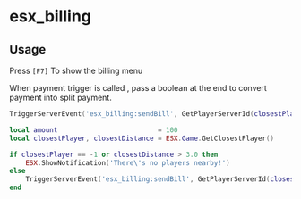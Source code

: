 # esx_billing

## Usage
Press `[F7]` To show the billing menu

When payment trigger is called , pass a boolean at the end to convert payment into split payment.
```lua
TriggerServerEvent('esx_billing:sendBill', GetPlayerServerId(closestPlayer), 'society_mechanic', _U('mechanic'), amount, true)
```

```lua
local amount                         = 100
local closestPlayer, closestDistance = ESX.Game.GetClosestPlayer()

if closestPlayer == -1 or closestDistance > 3.0 then
	ESX.ShowNotification('There\'s no players nearby!')
else
	TriggerServerEvent('esx_billing:sendBill', GetPlayerServerId(closestPlayer), 'society_taxi', 'Taxi', amount)
end
```